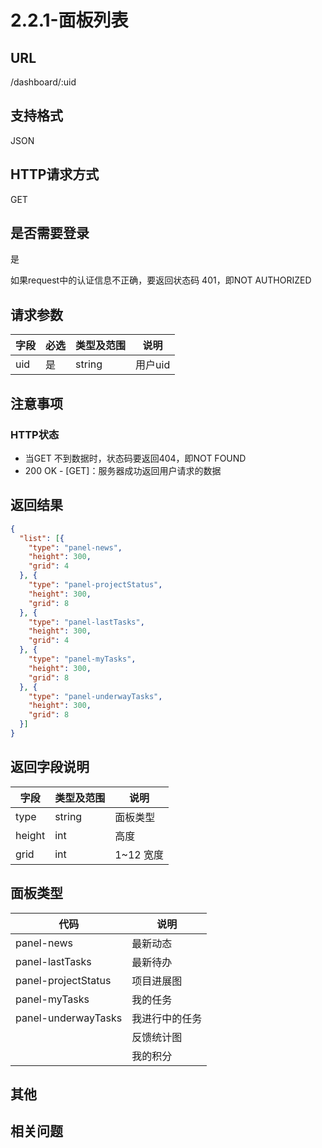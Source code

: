 # 2.2.1-面板列表

## URL

/dashboard/:uid

## 支持格式

JSON

## HTTP请求方式

GET

## 是否需要登录

是

如果request中的认证信息不正确，要返回状态码 401，即NOT AUTHORIZED

## 请求参数

字段 | 必选 | 类型及范围 | 说明
----|------|----------|-------------
uid | 是   | string  | 用户uid

## 注意事项

### HTTP状态

- 当GET 不到数据时，状态码要返回404，即NOT FOUND
- 200 OK - [GET]：服务器成功返回用户请求的数据

## 返回结果

```json
{
  "list": [{
    "type": "panel-news",
    "height": 300,
    "grid": 4
  }, {
    "type": "panel-projectStatus",
    "height": 300,
    "grid": 8
  }, {
    "type": "panel-lastTasks",
    "height": 300,
    "grid": 4
  }, {
    "type": "panel-myTasks",
    "height": 300,
    "grid": 8
  }, {
    "type": "panel-underwayTasks",
    "height": 300,
    "grid": 8
  }]
}
```

## 返回字段说明

字段 | 类型及范围 | 说明
----|----------|-------------
type   | string  | 面板类型
height | int     | 高度
grid   | int     | 1~12 宽度

## 面板类型

代码 | 说明 
----|------
panel-news          | 最新动态
panel-lastTasks     | 最新待办
panel-projectStatus | 项目进展图
panel-myTasks       | 我的任务
panel-underwayTasks | 我进行中的任务
                    | 反馈统计图
                    | 我的积分

## 其他

## 相关问题

